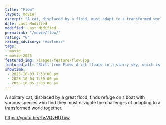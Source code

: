 ```yaml
---
title: "Flow"
layout: movie
excerpt: "A cat, displaced by a flood, must adapt to a transformed world."
date: Last Modified
modified: Last Modified
permalink: "/movie/flow/"
rating: "G"
rating_advisory: "Violence"
tags: 
- movie
- movie-2025
featured_img: /images/feature/flow.jpg
featured_alt: "Still from Flow: A cat floats in a starry sky, which is coloured like seawater"
showtime: 
 - 2025-10-03 7:30:00 pm
 - 2025-10-04 7:30:00 pm
 - 2025-10-05 2:00:00 pm
---
```


A solitary cat, displaced by a great flood, finds refuge on a boat with various species who find they must navigate the challenges of adapting to a transformed world together.

https://youtu.be/shsVQvHUTxw

